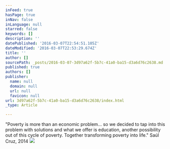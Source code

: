 ```yaml
---
inFeed: true
hasPage: true
inNav: false
inLanguage: null
starred: false
keywords: []
description: ''
datePublished: '2016-03-07T22:54:51.105Z'
dateModified: '2016-03-07T22:53:29.674Z'
title: ''
author: []
sourcePath: _posts/2016-03-07-3d97a62f-5b7c-41a0-ba15-d3a6d76c2638.md
published: true
authors: []
publisher:
  name: null
  domain: null
  url: null
  favicon: null
url: 3d97a62f-5b7c-41a0-ba15-d3a6d76c2638/index.html
_type: Article

---
```

"Poverty is more than an economic problem... so we decided to tap into this problem with solutions and what we offer is education, another possibility out of this cycle of poverty. Together transforming poverty into life." Saúl Cruz, 2014
![](https://the-grid-user-content.s3-us-west-2.amazonaws.com/f6dae04c-4c03-4b62-941a-4bb969875fa6.jpg)